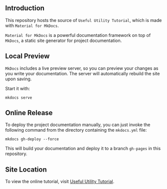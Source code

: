 ## Introduction

This repository hosts the source of `Useful Utility Tutorial`, which is made with `Material for MkDocs`.

`Material for MkDocs` is a powerful documentation framework on top of `MkDocs`, a static site generator for project documentation.

## Local Preview

`MkDocs` includes a live preview server, so you can preview your changes as you write your documentation.
The server will automatically rebuild the site upon saving.

Start it with:

```
mkdocs serve
```

## Online Release

To deploy the project documentation manually, you can just invoke the following command from the directory containing the `mkdocs.yml` file:

```
mkdocs gh-deploy --force
```

This will build your documentation and deploy it to a branch `gh-pages` in this repository.

## Site Location

To view the online tutorial, visit [Useful Utility Tutorial](https://siris-limx.github.io/useful-utility-tutorial/).